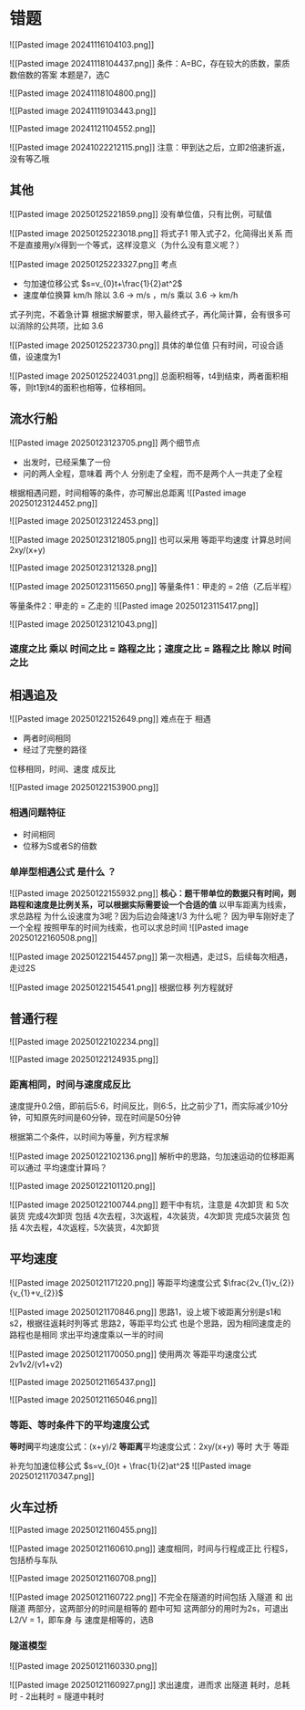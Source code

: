 # 错题

![[Pasted image 20241116104103.png]]

![[Pasted image 20241118104437.png]]
条件：A=BC，存在较大的质数，蒙质数倍数的答案
本题是7，选C

![[Pasted image 20241118104800.png]]

![[Pasted image 20241119103443.png]]

![[Pasted image 20241121104552.png]]

![[Pasted image 20241022212115.png]]
注意：甲到达之后，立即2倍速折返，没有等乙哦

## 其他

![[Pasted image 20250125221859.png]]
没有单位值，只有比例，可赋值

![[Pasted image 20250125223018.png]]
将式子1 带入式子2，化简得出关系
而不是直接用y/x得到一个等式，这样没意义（为什么没有意义呢？）

![[Pasted image 20250125223327.png]]
考点
- 匀加速位移公式 $s=v_{0}t+\frac{1}{2}at^2$
- 速度单位换算 km/h 除以 3.6 -> m/s ，m/s  乘以 3.6 -> km/h

式子列完，不着急计算
根据求解要求，带入最终式子，再化简计算，会有很多可以消除的公共项，比如 3.6

![[Pasted image 20250125223730.png]]
具体的单位值 只有时间，可设合适值，设速度为1

![[Pasted image 20250125224031.png]]
总面积相等，t4到结束，两者面积相等，则t1到t4的面积也相等，位移相同。


## 流水行船

![[Pasted image 20250123123705.png]]
两个细节点
- 出发时，已经采集了一份
- 问的两人全程，意味着 两个人 分别走了全程，而不是两个人一共走了全程

根据相遇问题，时间相等的条件，亦可解出总距离
![[Pasted image 20250123124452.png]]

![[Pasted image 20250123122453.png]]

![[Pasted image 20250123121805.png]]
也可以采用 等距平均速度 计算总时间 2xy/(x+y)

![[Pasted image 20250123121328.png]]

![[Pasted image 20250123115650.png]]
等量条件1：甲走的 = 2倍（乙后半程）

等量条件2：甲走的 = 乙走的
![[Pasted image 20250123115417.png]]

![[Pasted image 20250123121043.png]]
### 速度之比 乘以 时间之比 = 路程之比；速度之比 = 路程之比 除以 时间之比

## 相遇追及

![[Pasted image 20250122152649.png]]
难点在于
相遇
- 两者时间相同
- 经过了完整的路径

位移相同，时间、速度 成反比


![[Pasted image 20250122153900.png]]
### 相遇问题特征
- 时间相同
- 位移为S或者S的倍数

### 单岸型相遇公式 是什么 ？

![[Pasted image 20250122155932.png]]
**核心：题干带单位的数据只有时间，则路程和速度是比例关系，可以根据实际需要设一个合适的值**
以甲车距离为线索，求总路程
为什么设速度为3呢？因为后边会降速1/3
为什么呢？ 因为甲车刚好走了一个全程
按照甲车的时间为线索，也可以求总时间
![[Pasted image 20250122160508.png]]

![[Pasted image 20250122154457.png]]
第一次相遇，走过S，后续每次相遇，走过2S

![[Pasted image 20250122154541.png]]
根据位移 列方程就好

## 普通行程

![[Pasted image 20250122102234.png]]

![[Pasted image 20250122124935.png]]
### 距离相同，时间与速度成反比
速度提升0.2倍，即前后5:6，时间反比，则6:5，比之前少了1，而实际减少10分钟，可知原先时间是60分钟，现在时间是50分钟

根据第二个条件，以时间为等量，列方程求解

![[Pasted image 20250122102136.png]]
解析中的思路，匀加速运动的位移距离 可以通过 平均速度计算吗？

![[Pasted image 20250122101120.png]]

![[Pasted image 20250122100744.png]]
题干中有坑，注意是 4次卸货 和 5次装货
完成4次卸货 包括 4次去程，3次返程，4次装货，4次卸货
完成5次装货 包括 4次去程，4次返程，5次装货，4次卸货

## 平均速度

![[Pasted image 20250121171220.png]]
等距平均速度公式 $\frac{2v_{1}v_{2}}{v_{1}+v_{2}}$

![[Pasted image 20250121170846.png]]
思路1，设上坡下坡距离分别是s1和s2，根据往返耗时列等式
思路2，等距平均公式 也是个思路，因为相同速度走的路程也是相同
求出平均速度乘以一半的时间

![[Pasted image 20250121170050.png]]
使用两次 等距平均速度公式 2v1v2/(v1+v2)

![[Pasted image 20250121165437.png]]

![[Pasted image 20250121165046.png]]
### 等距、等时条件下的平均速度公式
**等时间**平均速度公式：(x+y)/2
**等距离**平均速度公式：2xy/(x+y)
等时 大于 等距

补充匀加速位移公式
$s=v_{0}t + \frac{1}{2}at^2$
![[Pasted image 20250121170347.png]]

## 火车过桥

![[Pasted image 20250121160455.png]]

![[Pasted image 20250121160610.png]]
速度相同，时间与行程成正比
行程S，包括桥与车队

![[Pasted image 20250121160708.png]]

![[Pasted image 20250121160722.png]]
不完全在隧道的时间包括 入隧道 和 出隧道 两部分，这两部分的时间是相等的
题中可知 这两部分的用时为2s，可退出L2/V = 1，即车身 与 速度是相等的，选B
### 隧道模型
![[Pasted image 20250121160330.png]]

![[Pasted image 20250121160927.png]]
求出速度，进而求 出隧道 耗时，总耗时 - 2出耗时 = 隧道中耗时